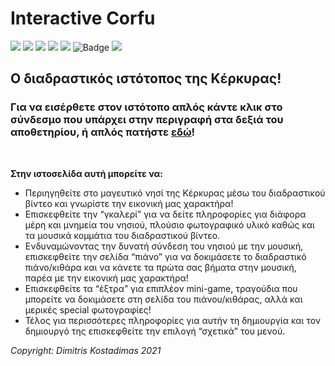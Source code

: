 # Interactive Corfu

<img src="https://img.shields.io/badge/Artwork-Original-ff69b4"> <img src="https://img.shields.io/badge/User-Friendly-orange"> <img src="https://img.shields.io/badge/Website-Active-brightgreen"> <img src="https://img.shields.io/badge/Provider-GitHub Pages-white"> <img src="https://img.shields.io/badge/Version-1.0-blue"> ![Badge](https://hitscounter.dev/api/hit?url=https%3A%2F%2Fgithub.com%2FKuhakuNeko%2FInteractive-Corfu&label=Hits&color=%23d63384&message=&style=flat&tz=UTC) <img src="https://img.shields.io/badge/License-Copyright-cyan">

## **Ο διαδραστικός ιστότοπος της Κέρκυρας!**

### Για να εισέρθετε στον ιστότοπο απλός κάντε κλικ στο σύνδεσμο που υπάρχει στην περιγραφή στα δεξιά του αποθετηρίου, ή απλός πατήστε [εδώ](https://kuhakuneko.github.io/Interactive-Corfu-Site/)!
<br>

**Στην ιστοσελίδα αυτή μπορείτε να:**
* Περιηγηθείτε στο μαγευτικό νησί της Κέρκυρας μέσω του διαδραστικού βίντεο και γνωρίστε την εικονική μας χαρακτήρα!
* Επισκεφθείτε την “γκαλερί” για να δείτε πληροφορίες για διάφορα μέρη και μνημεία του νησιού, πλούσιο φωτογραφικό υλικό καθώς και τα μουσικά κομμάτια του διαδραστικού βίντεο.
* Ενδυναμώνοντας την δυνατή σύνδεση του νησιού με την μουσική, επισκεφθείτε την σελίδα “πιάνο” για να δοκιμάσετε το διαδραστικό πιάνο/κιθάρα και να κάνετε τα πρώτα σας βήματα στην μουσική, παρέα με την εικονική μας χαρακτήρα!
* Επισκεφθείτε τα “έξτρα” για επιπλέον mini-game, τραγούδια που μπορείτε να δοκιμάσετε στη σελίδα του πιάνου/κιθάρας, αλλά και μερικές special φωτογραφίες!
* Τέλος για περισσότερες πληροφορίες για αυτήν τη δημιουργία και τον δημιουργό της επισκεφθείτε την επιλογή “σχετικά” του μενού.

<!--
**ΟΔΗΓΙΕΣ ΤΟΠΙΚΗΣ ΕΓΚΑΤΑΣΤΑΣΗΣ:**
1. Κατεβάστε όλα τα αρχεία του αποθετηρίου
2. Ανοίξτε το "Home.html" με τον browser της επιλογής σας ή απλά τραβήξτε και αφήστε το "Home.html" αρχείο σε ένα παράθυρο του browser σας.

**Σημείωση:** Η έκδοση που είναι online αυτή την στιγμή στο site βρίσκετε στο branch "Active_Site" στο συγκεκριμένο (master) branch αυτή την στιγμή βρίσκετε η πρωταρχική έκδοση που δουλεύει μόνο τοπικά (όχι σε github pages) και είναι πρακτικά για τις δοκιμές μου.
-->

*Copyright: Dimitris Kostadimas 2021*

